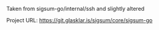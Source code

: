 Taken from sigsum-go/internal/ssh and slightly altered

Project URL:
https://git.glasklar.is/sigsum/core/sigsum-go
